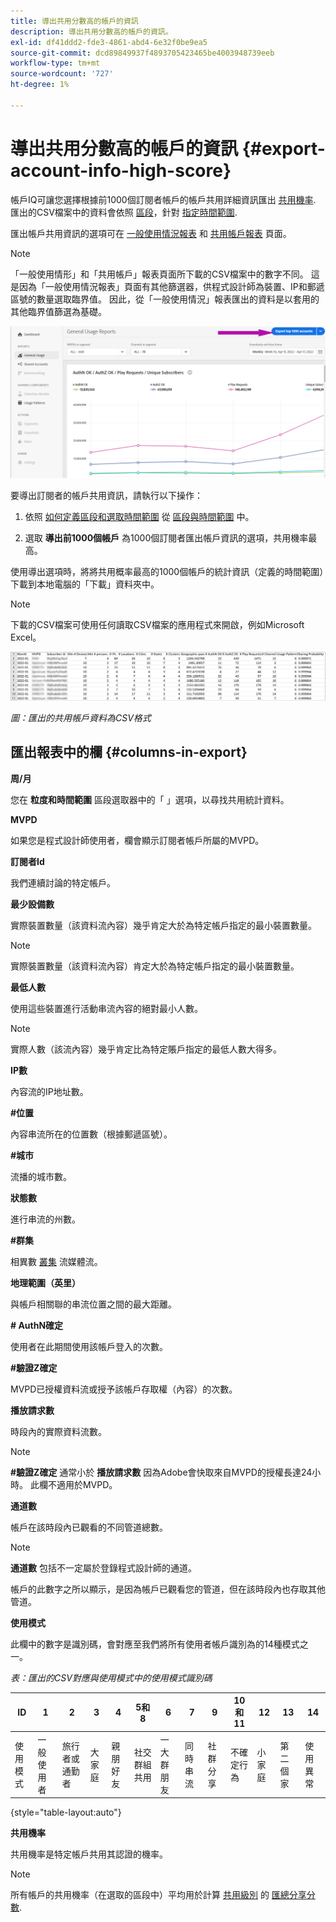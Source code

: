 ```yaml
---
title: 導出共用分數高的帳戶的資訊
description: 導出共用分數高的帳戶的資訊。
exl-id: df41ddd2-fde3-4861-abd4-6e32f0be9ea5
source-git-commit: dcd89849937f4893705423465be4003948739eeb
workflow-type: tm+mt
source-wordcount: '727'
ht-degree: 1%

---
```


# 導出共用分數高的帳戶的資訊 {#export-account-info-high-score}

帳戶IQ可讓您選擇根據前1000個訂閱者帳戶的帳戶共用詳細資訊匯出 [共用機率](/help/AccountIQ/product-concepts.md#account-sharing-probability-def). 匯出的CSV檔案中的資料會依照 [區段](/help/AccountIQ/product-concepts.md#segment-def)，針對 [指定時間範圍](/help/AccountIQ/product-concepts.md#time-frame-def).

匯出帳戶共用資訊的選項可在 [一般使用情況報表](/help/AccountIQ/general-usage-reports.md) 和 [共用帳戶報表](/help/AccountIQ/shared-acc-reports.md) 頁面。

>[!NOTE]
>
>「一般使用情形」和「共用帳戶」報表頁面所下載的CSV檔案中的數字不同。 這是因為「一般使用情況報表」頁面有其他篩選器，供程式設計師為裝置、IP和郵遞區號的數量選取臨界值。 因此，從「一般使用情況」報表匯出的資料是以套用的其他臨界值篩選為基礎。

![導出選項（一般用法）](assets/export.png)

要導出訂閱者的帳戶共用資訊，請執行以下操作：

1. 依照 [如何定義區段和選取時間範圍](/help/AccountIQ/howto-select-segment-timeframe.md) 從 [區段與時間範圍](/help/AccountIQ/segments-timeframe.md) 中。

1. 選取 **導出前1000個帳戶** 為1000個訂閱者匯出帳戶資訊的選項，共用機率最高。

使用導出選項時，將將共用概率最高的1000個帳戶的統計資訊（定義的時間範圍）下載到本地電腦的「下載」資料夾中。

>[!NOTE]
>
>下載的CSV檔案可使用任何讀取CSV檔案的應用程式來開啟，例如Microsoft Excel。

![以csv格式匯出資料](assets/exported-csv.png)

*圖：匯出的共用帳戶資料為CSV格式*

## 匯出報表中的欄 {#columns-in-export}

**周/月**

您在 **粒度和時間範圍** 區段選取器中的「 」選項，以尋找共用統計資料。

**MVPD**

如果您是程式設計師使用者，欄會顯示訂閱者帳戶所屬的MVPD。

**訂閱者Id**

我們連續討論的特定帳戶。

**最少設備數**

實際裝置數量（該資料流內容）幾乎肯定大於為特定帳戶指定的最小裝置數量。

>[!NOTE]
>
>實際裝置數量（該資料流內容）肯定大於為特定帳戶指定的最小裝置數量。

**最低人數**

使用這些裝置進行活動串流內容的絕對最小人數。

>[!NOTE]
>
>實際人數（該流內容）幾乎肯定比為特定賬戶指定的最低人數大得多。

**IP數**

內容流的IP地址數。

**#位置**

內容串流所在的位置數（根據郵遞區號）。

**#城市**

流播的城市數。

**狀態數**

進行串流的州數。

**#群集**

相異數 [叢集](/help/AccountIQ/product-concepts.md#cluster-def) 流媒體流。

**地理範圍（英里）**

與帳戶相關聯的串流位置之間的最大距離。

**# AuthN確定**

使用者在此期間使用該帳戶登入的次數。

**#驗證Z確定**

MVPD已授權資料流或授予該帳戶存取權（內容）的次數。

**播放請求數**

時段內的實際資料流數。

>[!NOTE]
>
>**#驗證Z確定** 通常小於 **播放請求數** 因為Adobe會快取來自MVPD的授權長達24小時。 此欄不適用於MVPD。

**通道數**

帳戶在該時段內已觀看的不同管道總數。

>[!NOTE]
>
>**通道數** 包括不一定屬於登錄程式設計師的通道。
>
>帳戶的此數字之所以顯示，是因為帳戶已觀看您的管道，但在該時段內也存取其他管道。

**使用模式**

此欄中的數字是識別碼，會對應至我們將所有使用者帳戶識別為的14種模式之一。

*表：匯出的CSV對應與使用模式中的使用模式識別碼*

| ID | 1 | 2 | 3 | 4 | 5和8 | 6 | 7 | 9 | 10和11 | 12 | 13 | 14 |
|---|---|---|---|---|---|---|---|---|---|---|---|---|
| 使用模式 | 一般使用者 | 旅行者或通勤者 | 大家庭 | 親朋好友 | 社交群組共用 | 一大群朋友 | 同時串流 | 社群分享 | 不確定行為 | 小家庭 | 第二個家 | 使用異常 |

{style=&quot;table-layout:auto&quot;}

**共用機率**

共用機率是特定帳戶共用其認證的機率。

>[!NOTE]
>
> 所有帳戶的共用機率（在選取的區段中）平均用於計算 [共用級別](/help/AccountIQ/dashboard.md#sharing-level) 的 [匯總分享分數](/help/AccountIQ/dashboard.md#aggregated-sharing).
